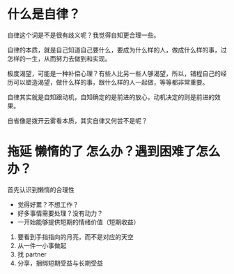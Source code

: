 # 什么是自律？

自律这个词是不是很有歧义呢？我觉得自知更合理一些。

自律的本质，就是自己知道自己要什么，要成为什么样的人，做成什么样的事，过怎样的一生，从而努力去做到和实现。

极度渴望，可能是一种补偿心理？有些人比另一些人够渴望，所以，铺程自己的经历可以塑造渴望，做什么样的事，跟什么样的人一起做，等等都非常重要。

自律其实就是自知跟动机，自知确定的是前进的放心，动机决定的则是前进的效果。

自省像是拨开云雾看本质，其实自律又何尝不是呢？

# 拖延 懒惰的了 怎么办？遇到困难了怎么办？

首先认识到懒惰的合理性

- 觉得好累？不想工作？
- 好多事情需要处理？没有动力？
- 一开始能够提供短期的情绪价值（短期收益）

1. 要看到手指指向的月亮，而不是对应的天空
2. 从一件一小事做起
3. 找 partner
4. 分享，捆绑短期受益与长期受益
